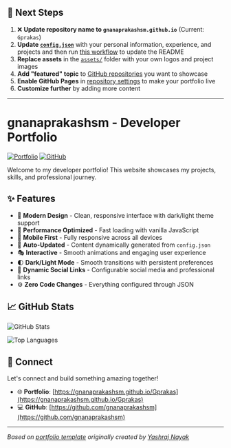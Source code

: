 ## 🚀 Next Steps

1. ❌ **Update repository name to `gnanaprakashsm.github.io`** (Current: `Gprakas`)
2. **Update [`config.json`](https://github.com/gnanaprakashsm/Gprakas/blob/main/config.json)** with your personal information, experience, and projects and then run [this workflow](https://github.com/gnanaprakashsm/Gprakas/actions/workflows/update-readme.yml) to update the README
3. **Replace assets** in the [`assets/`](https://github.com/gnanaprakashsm/Gprakas/tree/main/assets/) folder with your own logos and project images
4. **Add "featured" topic** to [GitHub repositories](https://github.com/gnanaprakashsm?tab=repositories) you want to showcase
5. **Enable GitHub Pages** in [repository settings](https://github.com/gnanaprakashsm/Gprakas/settings/pages) to make your portfolio live
6. **Customize further** by adding more content

---

# gnanaprakashsm - Developer Portfolio

<div align="left">
  
[![Portfolio](https://img.shields.io/badge/🌐_Visit_Portfolio-Live-brightgreen?style=for-the-badge)](https://gnanaprakashsm.github.io/Gprakas)
[![GitHub](https://img.shields.io/badge/GitHub-Profile-181717?style=for-the-badge&logo=github)](https://github.com/gnanaprakashsm)

</div>

Welcome to my developer portfolio! This website showcases my projects, skills, and professional journey.

## ✨ Features

- 🎨 **Modern Design** - Clean, responsive interface with dark/light theme support
- 🚀 **Performance Optimized** - Fast loading with vanilla JavaScript
- 📱 **Mobile First** - Fully responsive across all devices
- 🔄 **Auto-Updated** - Content dynamically generated from `config.json`
- 🎭 **Interactive** - Smooth animations and engaging user experience
- 🌓 **Dark/Light Mode** - Smooth transitions with persistent preferences
- 🔗 **Dynamic Social Links** - Configurable social media and professional links
- ⚙️ **Zero Code Changes** - Everything configured through JSON

## 📈 GitHub Stats

<div align="left">

![GitHub Stats](https://github-readme-stats.vercel.app/api?username=gnanaprakashsm&theme=dark&hide_border=true&include_all_commits=true&count_private=true)

![Top Languages](https://github-readme-stats.vercel.app/api/top-langs/?username=gnanaprakashsm&theme=dark&hide_border=true&include_all_commits=true&count_private=true&layout=compact)

</div>

## 🤝 Connect

Let's connect and build something amazing together!

- 🌐 **Portfolio**: [https://gnanaprakashsm.github.io/Gprakas](https://gnanaprakashsm.github.io/Gprakas)
- 💻 **GitHub**: [https://github.com/gnanaprakashsm](https://github.com/gnanaprakashsm)

---

*Based on [portfolio template](https://github.com/yashrajnayak/developer-portfolio) originally created by [Yashraj Nayak](https://github.com/yashrajnayak)*